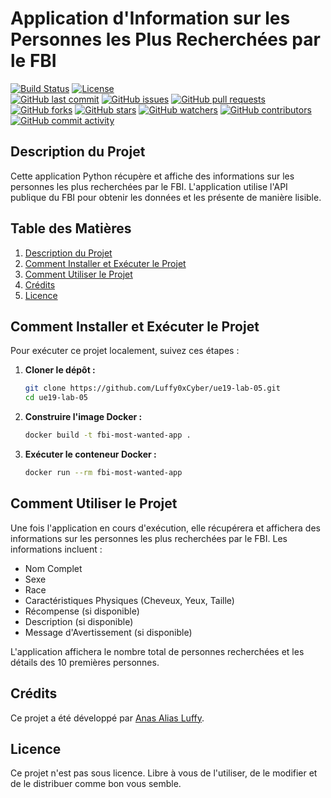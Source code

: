 
# Application d'Information sur les Personnes les Plus Recherchées par le FBI
[![Build Status](https://cdn.prod.website-files.com/5e0f1144930a8bc8aace526c/65dd9eb5aaca434fac4f1c7c_Build-Passing-brightgreen.svg)]()
[![License](https://img.shields.io/badge/License-Unlicensed-blue.svg)]()   
[![GitHub last commit](https://img.shields.io/github/last-commit/Luffy0xCyber/ue19-lab-05)]()
[![GitHub issues](https://img.shields.io/github/issues/Luffy0xCyber/ue19-lab-05)]()
[![GitHub pull requests](https://img.shields.io/github/issues-pr/Luffy0xCyber/ue19-lab-05)]()
[![GitHub forks](https://img.shields.io/github/forks/Luffy0xCyber/ue19-lab-05)]()
[![GitHub stars](https://img.shields.io/github/stars/Luffy0xCyber/ue19-lab-05)]()
[![GitHub watchers](https://img.shields.io/github/watchers/Luffy0xCyber/ue19-lab-05)]()
[![GitHub contributors](https://img.shields.io/github/contributors/Luffy0xCyber/ue19-lab-05)]()
[![GitHub commit activity](https://img.shields.io/github/commit-activity/m/Luffy0xCyber/ue19-lab-05)]()
## Description du Projet

Cette application Python récupère et affiche des informations sur les personnes les plus recherchées par le FBI. L'application utilise l'API publique du FBI pour obtenir les données et les présente de manière lisible. 

## Table des Matières

1. [Description du Projet](#description-du-projet)
2. [Comment Installer et Exécuter le Projet](#comment-installer-et-exécuter-le-projet)
3. [Comment Utiliser le Projet](#comment-utiliser-le-projet)
4. [Crédits](#crédits)
5. [Licence](#licence)

## Comment Installer et Exécuter le Projet

Pour exécuter ce projet localement, suivez ces étapes :

1. **Cloner le dépôt :**
    ```sh
    git clone https://github.com/Luffy0xCyber/ue19-lab-05.git
    cd ue19-lab-05
    ```

2. **Construire l'image Docker :**
    ```sh
    docker build -t fbi-most-wanted-app .
    ```

3. **Exécuter le conteneur Docker :**
    ```sh
    docker run --rm fbi-most-wanted-app
    ```

## Comment Utiliser le Projet

Une fois l'application en cours d'exécution, elle récupérera et affichera des informations sur les personnes les plus recherchées par le FBI. Les informations incluent :

- Nom Complet
- Sexe
- Race
- Caractéristiques Physiques (Cheveux, Yeux, Taille)
- Récompense (si disponible)
- Description (si disponible)
- Message d'Avertissement (si disponible)

L'application affichera le nombre total de personnes recherchées et les détails des 10 premières personnes.

## Crédits

Ce projet a été développé par [Anas Alias Luffy](https://github.com/Luffy0xCyber).

## Licence

Ce projet n'est pas sous licence. Libre à vous de l'utiliser, de le modifier et de le distribuer comme bon vous semble.

